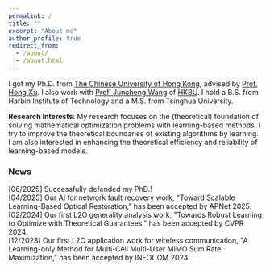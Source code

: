 ```yaml
---
permalink: /
title: ""
excerpt: "About me"
author_profile: true
redirect_from: 
  - /about/
  - /about.html
---
```



I got my Ph.D. from [The Chinese University of Hong Kong](https://www.cuhk.edu.hk/english/index.html), advised by [Prof. Hong Xu](https://henryhxu.github.io/). I also work with [Prof. Juncheng Wang](https://www.juncheng-wang.com/) of [HKBU](https://www.hkbu.edu.hk/). I hold a B.S. from Harbin Institute of Technology and a M.S. from Tsinghua University.

**Research Interests**: My research focuses on the (theoretical) foundation of solving mathematical optimization problems with learning-based methods. I try to improve the theoretical boundaries of existing algorithms by learning. I am also interested in enhancing the theoretical efficiency and reliability of learning-based models.

### News
[06/2025] Successfully defended my PhD.! <br>
[04/2025] Our AI for network fault recovery work, "Toward Scalable Learning-Based Optical Restoration," has been accepted by APNet 2025. <br>
[02/2024] Our first L2O generality analysis work, "Towards Robust Learning to Optimize with Theoretical Guarantees," has been accepted by CVPR 2024. <br>
[12/2023] Our first L2O application work for wireless communication, "A Learning-only Method for Multi-Cell Multi-User MIMO Sum Rate Maximization," has been accepted by INFOCOM 2024.

